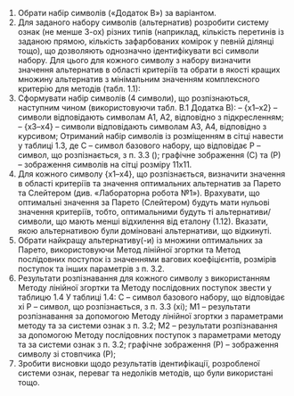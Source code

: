 1. Обрати набір символів («Додаток В») за варіантом.
2. Для заданого набору символів (альтернатив) розробити систему ознак (не менше
   3-ох) різних типів (наприклад, кількість перетинів із заданою прямою,
   кількість зафарбованих комірок у певній ділянці тощо), що дозволяють
   однозначно ідентифікувати всі символи набору. Для цього для кожного символу
   з набору визначити значення альтернатив в області критеріїв та обрати в
   якості кращих множину альтернатив з мінімальним значенням комплексного
   критерію для методів (табл. 1.1):
3. Сформувати набір символів (4 символи), що розпізнаються, наступним чином
   (використовуючи табл. В.1 Додатка В): – {x1–x2} – символи відповідають
   символам А1, А2, відповідно з підкресленням; – {x3–x4} – символи
   відповідають символам А3, А4, відповідно з курсивом; Отриманий набір
   символів із розміщенням в сітці навести у таблиці 1.3, де C – символ
   базового набору, що відповідає Р – символ, що розпізнається, з п. 3.3 ();
   графічне зображення (С) та (Р) – зображення символів на сітці розміру 11x11.
4. Для кожного символу {x1–x4}, що розпізнається, визначити значення в області
   критеріїв та значення оптимальних альтернатив за Парето та Слейтером (див.
   «Лабораторна робота №1»). Врахувати, що оптимальні значення за Парето
   (Слейтером) будуть мати нульові значення критеріїв, тобто, оптимальними
   будуть ті альтернативи/символи, що мають менші відхилення від еталону
   (1.12). Вказати, якою альтернативою були доміновані альтернативи, що
   відкинуті.
5. Обрати найкращу альтернативу(-и) із множини оптимальних за Парето,
   використовуючи Метод лінійної згортки та Метод послідовних поступок із
   значеннями вагових коефіцієнтів, розмірів поступок та інших параметрів з п.
   3.2.
7. Результати розпізнавання для кожного символу з використанням Методу лінійної
   згортки та Методу послідовних поступок звести у таблицю 1.4 У таблиці 1.4: C
   – символ базового набору, що відповідає xi Р – символ, що розпізнається, з
   п. 3.3 (xi); М1 – результати розпізнавання за допомогою Методу лінійної
   згортки з параметрами методу та за системи ознак з п. 3.2; М2 – результати
   розпізнавання за допомогою Методу послідовних поступок з параметрами методу
   та за системи ознак з п. 3.2; графічне зображення (Р) – зображення символу
   зі стовпчика (Р);
8. Зробити висновки щодо результатів ідентифікації, розробленої системи ознак,
   переваг та недоліків методів, що були використані тощо.
